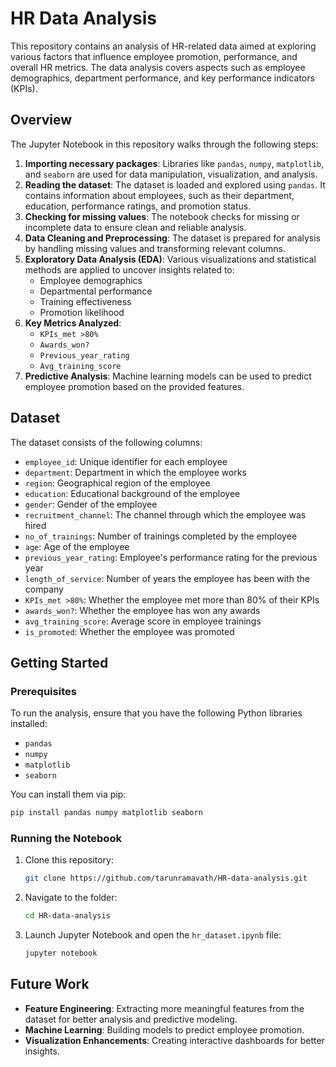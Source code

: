 # HR Data Analysis

This repository contains an analysis of HR-related data aimed at exploring various factors that influence employee promotion, performance, and overall HR metrics. The data analysis covers aspects such as employee demographics, department performance, and key performance indicators (KPIs).

## Overview

The Jupyter Notebook in this repository walks through the following steps:
1. **Importing necessary packages**: Libraries like `pandas`, `numpy`, `matplotlib`, and `seaborn` are used for data manipulation, visualization, and analysis.
2. **Reading the dataset**: The dataset is loaded and explored using `pandas`. It contains information about employees, such as their department, education, performance ratings, and promotion status.
3. **Checking for missing values**: The notebook checks for missing or incomplete data to ensure clean and reliable analysis.
4. **Data Cleaning and Preprocessing**: The dataset is prepared for analysis by handling missing values and transforming relevant columns.
5. **Exploratory Data Analysis (EDA)**: Various visualizations and statistical methods are applied to uncover insights related to:
   - Employee demographics
   - Departmental performance
   - Training effectiveness
   - Promotion likelihood
6. **Key Metrics Analyzed**:
   - `KPIs_met >80%`
   - `Awards_won?`
   - `Previous_year_rating`
   - `Avg_training_score`
7. **Predictive Analysis**: Machine learning models can be used to predict employee promotion based on the provided features.

## Dataset

The dataset consists of the following columns:
- `employee_id`: Unique identifier for each employee
- `department`: Department in which the employee works
- `region`: Geographical region of the employee
- `education`: Educational background of the employee
- `gender`: Gender of the employee
- `recruitment_channel`: The channel through which the employee was hired
- `no_of_trainings`: Number of trainings completed by the employee
- `age`: Age of the employee
- `previous_year_rating`: Employee's performance rating for the previous year
- `length_of_service`: Number of years the employee has been with the company
- `KPIs_met >80%`: Whether the employee met more than 80% of their KPIs
- `awards_won?`: Whether the employee has won any awards
- `avg_training_score`: Average score in employee trainings
- `is_promoted`: Whether the employee was promoted

## Getting Started

### Prerequisites

To run the analysis, ensure that you have the following Python libraries installed:
- `pandas`
- `numpy`
- `matplotlib`
- `seaborn`

You can install them via pip:

```bash
pip install pandas numpy matplotlib seaborn
```

### Running the Notebook

1. Clone this repository:
   ```bash
   git clone https://github.com/tarunramavath/HR-data-analysis.git
   ```
2. Navigate to the folder:
   ```bash
   cd HR-data-analysis
   ```
3. Launch Jupyter Notebook and open the `hr_dataset.ipynb` file:
   ```bash
   jupyter notebook
   ```

## Future Work

- **Feature Engineering**: Extracting more meaningful features from the dataset for better analysis and predictive modeling.
- **Machine Learning**: Building models to predict employee promotion.
- **Visualization Enhancements**: Creating interactive dashboards for better insights.
